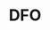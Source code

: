 ---
title: DFO
crosslinks:
- livven
- RedditAlternatives
- truegaming
- LifeProTips
- Guildwars2
- Bandnames
- OutOfTheLoop
- korea
- Overwatch
- DestinyTheGame
- pathofexile
- Serendipity
- The_Donald
- thighdeology
- gifs
- aww
- Pixiv
- paydaytheheist
- StardustCrusaders
- PikaMander2
---
